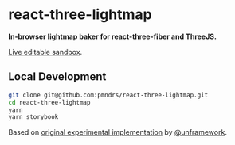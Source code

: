 # react-three-lightmap

**In-browser lightmap baker for react-three-fiber and ThreeJS.**

[Live editable sandbox](https://codesandbox.io/s/github/pmndrs/react-three-lightmap).

## Local Development

```sh
git clone git@github.com:pmndrs/react-three-lightmap.git
cd react-three-lightmap
yarn
yarn storybook
```

Based on [original experimental implementation](https://github.com/unframework/threejs-lightmap-baker) by [@unframework](https://github.com/unframework).
